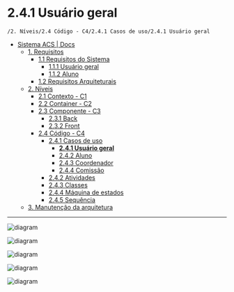 # 2.4.1 Usuário geral

`/2. Níveis/2.4 Código - C4/2.4.1 Casos de uso/2.4.1 Usuário geral`

* [Sistema ACS | Docs](../../../../README.md)
  * [1. Requisitos](../../../../1.%20Requisitos/README.md)
    * [1.1 Requisitos do Sistema](../../../../1.%20Requisitos/1.1%20Requisitos%20do%20Sistema/README.md)
      * [1.1.1 Usuário geral](../../../../1.%20Requisitos/1.1%20Requisitos%20do%20Sistema/1.1.1%20Usu%C3%A1rio%20geral/README.md)
      * [1.1.2 Aluno](../../../../1.%20Requisitos/1.1%20Requisitos%20do%20Sistema/1.1.2%20Aluno/README.md)
    * [1.2 Requisitos Arquiteturais](../../../../1.%20Requisitos/1.2%20Requisitos%20Arquiteturais/README.md)
  * [2. Níveis](../../../../2.%20N%C3%ADveis/README.md)
    * [2.1 Contexto - C1](../../../../2.%20N%C3%ADveis/2.1%20Contexto%20-%20C1/README.md)
    * [2.2 Container - C2](../../../../2.%20N%C3%ADveis/2.2%20Container%20-%20C2/README.md)
    * [2.3 Componente - C3](../../../../2.%20N%C3%ADveis/2.3%20Componente%20-%20C3/README.md)
      * [2.3.1 Back](../../../../2.%20N%C3%ADveis/2.3%20Componente%20-%20C3/2.3.1%20Back/README.md)
      * [2.3.2 Front](../../../../2.%20N%C3%ADveis/2.3%20Componente%20-%20C3/2.3.2%20Front/README.md)
    * [2.4 Código - C4](../../../../2.%20N%C3%ADveis/2.4%20C%C3%B3digo%20-%20C4/README.md)
      * [2.4.1 Casos de uso](../../../../2.%20N%C3%ADveis/2.4%20C%C3%B3digo%20-%20C4/2.4.1%20Casos%20de%20uso/README.md)
        * [**2.4.1 Usuário geral**](../../../../2.%20N%C3%ADveis/2.4%20C%C3%B3digo%20-%20C4/2.4.1%20Casos%20de%20uso/2.4.1%20Usu%C3%A1rio%20geral/README.md)
        * [2.4.2 Aluno](../../../../2.%20N%C3%ADveis/2.4%20C%C3%B3digo%20-%20C4/2.4.1%20Casos%20de%20uso/2.4.2%20Aluno/README.md)
        * [2.4.3 Coordenador](../../../../2.%20N%C3%ADveis/2.4%20C%C3%B3digo%20-%20C4/2.4.1%20Casos%20de%20uso/2.4.3%20Coordenador/README.md)
        * [2.4.4 Comissão](../../../../2.%20N%C3%ADveis/2.4%20C%C3%B3digo%20-%20C4/2.4.1%20Casos%20de%20uso/2.4.4%20Comiss%C3%A3o/README.md)
      * [2.4.2 Atividades](../../../../2.%20N%C3%ADveis/2.4%20C%C3%B3digo%20-%20C4/2.4.2%20Atividades/README.md)
      * [2.4.3 Classes](../../../../2.%20N%C3%ADveis/2.4%20C%C3%B3digo%20-%20C4/2.4.3%20Classes/README.md)
      * [2.4.4 Máquina de estados](../../../../2.%20N%C3%ADveis/2.4%20C%C3%B3digo%20-%20C4/2.4.4%20M%C3%A1quina%20de%20estados/README.md)
      * [2.4.5 Sequência](../../../../2.%20N%C3%ADveis/2.4%20C%C3%B3digo%20-%20C4/2.4.5%20Sequ%C3%AAncia/README.md)
  * [3. Manutenção da arquitetura](../../../../3.%20Manuten%C3%A7%C3%A3o%20da%20arquitetura/README.md)

---

![diagram](https://www.plantuml.com/plantuml/svg/0/fLHDZzCm4Br7odyOTYzms6gvXgfQ2L74RTNLtf2YgJDjBHmxZ6rW-JUSEF47kFQFuOzabMnRgQAdZEUzUJDZF-NEEcJdMmMhPNrx-nPMX4h-H0Q13Lh71hv912kjenRBufNRKKjWEnIaS5qMzelK7JAsWC8PVd1FYW2_apKjbKLPL8_Mxt-nDF2H65K5QC5RZo5JRsC6hXtzSDLQ-S2l7dAZHEkRJWXbmIGSwctemlJLIokTgJTU2sbq40jbLwibX4skokBr9ss99KE3ZNbk-oQIP4RgXDGz4kM7cizQXmr0cBPJv79HpDH3PapjYFT_J9DPuI13FCOTATeOJGaV3cD2M5EgXAPe35dIEqnGYiRG-m_t2H3KJGRV_ss9-v5z3DDYzqoanOu28zz7Gq2w8QRzxtxoWP6lPQp9FiyGlkFq6YNtdN88OrJ8e9ENpk44VLmcn6yWZZVrnCtDujGJ7HA77G-HT363ZMBYOCEo21oOpGwWQoKrLLl6ftVFzeCAvdEfXV8DBHQn-EYCIMxYbNF4JalrXhfCP73TPIh9dPT991UVTxildWJciraquCdYS0Y6jh7uM6bswFzKnxcpWyyP_5YrtvotybqO8VoDo-8V)

![diagram](https://www.plantuml.com/plantuml/svg/0/bLDBJiCm4Dr7oXs6TWEBXWfOXIhgXYAshLXNqtIQMZXsyGSejq4SXOjXJvB-9AIoI3IUz_7BZ3As3etpjOJfP3uStW0rnMsQNBWrrGHsWoL9NAI9VH5gWmPhmD9fCtDRIO3lP7LDQP8c-RFrFrz6Q5XgiC8wgZ47jE2jnzZkE_fm-K9wfXig7QegU1XwzS8Af-ShhqgX5Seewqqd429TXpJXkUj5qUMKK8fFD21r9THLv775u8Do9a1l0hlxcT3MWV2aB1bX89o4P8oh0yIIMhUgM9tQFceT4ZDUSHdW6KdYr0PyZL1gvH1QYmwPSvVTPXYksK-e8ORUiPE6XNO_ts6M53zGhrOxujwh6-nWK7HJE6mrhl4DMLOSQA4lXQAyChYzt-q4SXYDX2gbNr9Hf0aRmYZBkgH_gyA1rD8Ugvhvm5cgbiifJsO6PuNj8aO7Nkc_LRpkirJZa3hyCMdo2m00)

![diagram](https://www.plantuml.com/plantuml/svg/0/bP9DJiCm48NtaNA7eTsKHQDks8GgwgeIsrHq6qsTQMlLiOj_W78Rn8A3v68uVv2eGOATP_pypVEpLyQYjguGaAwpnU8k36xiaGe2SqP60dTXO4vSdb5Z0SYiqXjx4GJuGaOL50PX43yQLxvhhY1NOBYnL60CQC0PXrLxQkdLnZlXl3pUz0IjU23Gn2pAWn-XwSbnmwtAzauohYIAwj0aNOCtEgb6pr92mTzGmpDflkSCoy_oGzrMkgx3K7dXWpI-rc3LYMIzpvjELdTgsDQpyXvhG6lsiY6rE_53xNGjTRPjzRfAeqvfO4vdRKYLWIwl-JmPkkyL44N9q3fC1PSK7pHUxhzpX1YMIowPS3aboJLXv3f_ulZVqBvPRNA4ucUDTFip_-5wXBICeklqu7USBqZcfZ6_yal_ryFW2m00)

![diagram](https://www.plantuml.com/plantuml/svg/0/ZLBBJiCm4Bn7oZyixQKSMd8YKgYYSgd4DOXpj4sshLN7BbuRwESW3dn8VmpReQWF3bKELcPdnZChpzYYiQwJKCthBBjFankxfew0jzYGn4MQy4QeBHhi01khpRFTIG9y9zOTfKcQ52_izfz6Q6Wri61B7HQ038uT1dXewSCM2-aytL1ZKQsyWw5N9rXONI-TQeHMA8DeKCt1vxZBidmGt4UFqf910qngZRU1KirZqD6JOZBYTmAeh5ZrX0ZKFN31K_hjc1L-FQUYnct_kIS_qljUGiQ9w94w8Y5ZGynUgq4AjO4MVRlUR_-z__ABeIFRGAd3l8vOA7dOr7XS7jh50oQJygGD3BsQYfN1tSFVLg60wLIeHhgMol9I6YfU9JoFaVTUUVGwwNnjZ5vwrlWQSVXcf5h_CjFa1m00)

![diagram](https://www.plantuml.com/plantuml/svg/0/bLBBJiCm4Bn7oZyixQKScZet6gge2574jGYkrTRPjXQE7Va1bB_XM_WndD14RH1IELcxCxEpE_BSEZJEbnAMYnLZLt4KHnTkHoM1hP2Jn7KSsHUXAZHO0dAdpQFRIm9y8wjBYgFioVglJoCqt9D1cG5QyDPZtHawUdVPMlh0CyGTgcsG3fOB25uJngOJbh91RJgwrSfw6RQ1Yin6oCjwpdBHx3IwAqID55Xesm7J0DnKkEq3AGl0imWhIF5n0hvspLNJh0SKWWkjJcZOzZhMWx9an8432A6Ya8PquU9MHSsEloIMr0uR0jTg8qo977LzSPlHU9otTpOFp9BavxwX58gohS7zTPSZP32RXO9KOVEy9qdPEP9ZKJ-H_rdsWZhVV0f9afyazgTMA2vzGGVZb3NAeoZF4SRHFFY7Nnv7tm00)

